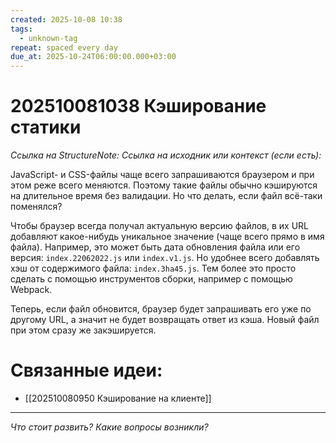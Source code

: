 ```yaml
---
created: 2025-10-08 10:38
tags:
  - unknown-tag
repeat: spaced every day
due_at: 2025-10-24T06:00:00.000+03:00
---
```

# 202510081038 Кэширование статики

*Ссылка на StructureNote:*
*Ссылка на исходник или контекст (если есть):*

JavaScript- и CSS-файлы чаще всего запрашиваются браузером и при этом реже всего меняются. Поэтому такие файлы обычно кэшируются на длительное время без валидации. Но что делать, если файл всё-таки поменялся?

Чтобы браузер всегда получал актуальную версию файлов, в их URL добавляют какое-нибудь уникальное значение (чаще всего прямо в имя файла). Например, это может быть дата обновления файла или его версия: `index.22062022.js` или `index.v1.js`. Но удобнее всего добавлять хэш от содержимого файла: `index.3ha45.js`. Тем более это просто сделать с помощью инструментов сборки, например с помощью Webpack.

Теперь, если файл обновится, браузер будет запрашивать его уже по другому URL, а значит не будет возвращать ответ из кэша. Новый файл при этом сразу же закэшируется.

# Связанные идеи:

* [[202510080950 Кэширование на клиенте]]

---

*Что стоит развить? Какие вопросы возникли?*
